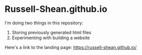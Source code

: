 # Russell-Shean.github.io
I'm doing two things in this repository:

1. Storing previously generated html files
2. Experimenting with building a website

Here's a link to the landing page: https://russell-shean.github.io/

